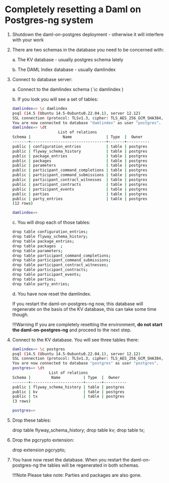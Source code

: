 # Completely resetting a Daml on Postgres-ng system

1. Shutdown the daml-on-postgres deployment - otherwise it will interfere with your work

2. There are two schemas in the database you need to be concerned with:

    a. The KV database - usually postgres schema lately

    b. The DAML Index database - usually damlindex

3. Connect to database server:

    a. Connect to the damlindex schema ( \c damlindex )

    b. If you look you will see a set of tables:

     ```bash
     damlindex=> \c damlindex
     psql (14.5 (Ubuntu 14.5-0ubuntu0.22.04.1), server 12.12)
     SSL connection (protocol: TLSv1.3, cipher: TLS_AES_256_GCM_SHA384, bits: 256, compression: off)
     You are now connected to database "damlindex" as user "postgres".
     damlindex=> \dt
                         List of relations
     Schema |              Name               | Type  |  Owner
     -------+---------------------------------+-------+----------
     public | configuration_entries           | table | postgres
     public | flyway_schema_history           | table | postgres
     public | package_entries                 | table | postgres
     public | packages                        | table | postgres
     public | parameters                      | table | postgres
     public | participant_command_completions | table | postgres
     public | participant_command_submissions | table | postgres
     public | participant_contract_witnesses  | table | postgres
     public | participant_contracts           | table | postgres
     public | participant_events              | table | postgres
     public | parties                         | table | postgres
     public | party_entries                   | table | postgres
     (12 rows)

     damlindex=>
     ```

    c. You will drop each of those tables:

     ```bash
     drop table configuration_entries;
     drop table flyway_schema_history;
     drop table package_entries;
     drop table packages  ;
     drop table parameters;
     drop table participant_command_completions;
     drop table participant_command_submissions;
     drop table participant_contract_witnesses;
     drop table participant_contracts;
     drop table participant_events;
     drop table parties;
     drop table party_entries;
     ```

    d. You have now reset the damlindex.

    If you restart the daml-on-postgres-ng now, this database will regenerate on the basis of the KV database,
    this can take some time though.

    !!!Warning
        If you are completely resetting the environment, **do not start the daml-on-postgres-ng** and proceed to
        the next step.

4. Connect to the KV database. You will see three tables there:

     ```bash
     damlindex=> \c postgres
     psql (14.5 (Ubuntu 14.5-0ubuntu0.22.04.1), server 12.12)
     SSL connection (protocol: TLSv1.3, cipher: TLS_AES_256_GCM_SHA384, bits: 256, compression: off)
     You are now connected to database "postgres" as user "postgres".
     postgres=> \dt
                     List of relations
     Schema |         Name          | Type  |  Owner
     -------+-----------------------+-------+----------
     public | flyway_schema_history | table | postgres
     public | kv                    | table | postgres
     public | tx                    | table | postgres
     (3 rows)

     postgres=>
     ```

5. Drop these tables:

    drop table flyway_schema_history;
    drop table kv;
    drop table tx;

6. Drop the pgcrypto extension:

    drop extension pgcrypto;

7. You have now reset the database.  When you restart the daml-on-postgres-ng the tables will be
   regenerated in both schemas.

    !!!Note
        Please take note: Parties and packages are also gone.

